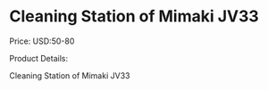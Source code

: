 # Cleaning Station of Mimaki JV33

Price: USD:50-80

Product Details:

Cleaning Station of Mimaki JV33
